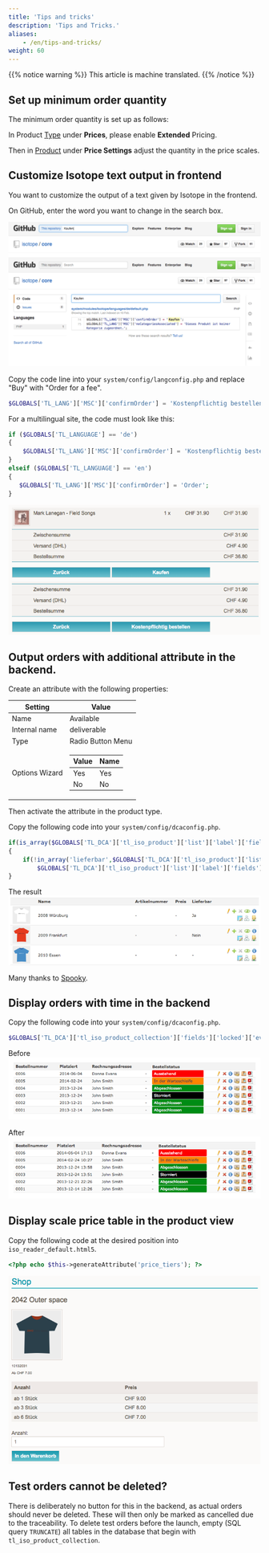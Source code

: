 ```yaml
---
title: 'Tips and tricks'
description: 'Tips and Tricks.'
aliases:
    - /en/tips-and-tricks/
weight: 60
---
```


{{% notice warning %}}
This article is machine translated.
{{% /notice %}}

## Set up minimum order quantity

The minimum order quantity is set up as follows:

In Product [Type](/de/backend-konfiguration-shop-Produkttypen/) under **Prices**, please enable **Extended** Pricing.

Then in [Product](/de/backend-produkte/) under **Price Settings** adjust the quantity in the price scales.

## Customize Isotope text output in frontend

You want to customize the output of a text given by Isotope in the frontend.

On GitHub, enter the word you want to change in the search box.

![Search on GitHub](isotope-textausgabe-aendern-01.png)

Copy the code line into your `system/config/langconfig.php` and replace "Buy" with "Order for a fee".

```php
$GLOBALS['TL_LANG']['MSC']['confirmOrder'] = 'Kostenpflichtig bestellen';
```

For a multilingual site, the code must look like this:

```php
if ($GLOBALS['TL_LANGUAGE'] == 'de')
{
    $GLOBALS['TL_LANG']['MSC']['confirmOrder'] = 'Kostenpflichtig bestellen';
}
elseif ($GLOBALS['TL_LANGUAGE'] == 'en')
{
   $GLOBALS['TL_LANG']['MSC']['confirmOrder'] = 'Order';
}
```

![Result in the frontend](isotope-textausgabe-aendern-02.png)

## Output orders with additional attribute in the backend.

Create an attribute with the following properties:

<table><thead><tr><th>Setting</th> <th>Value</th> </tr></thead><tbody><tr><td>Name</td> <td>Available</td> </tr><tr><td>Internal name</td> <td>deliverable</td> </tr><tr><td>Type</td> <td>Radio Button Menu</td> </tr><tr><td>Options Wizard</td> <td> <table><thead><tr><th>Value</th> <th>Name</th> </tr></thead><tbody><tr><td>Yes</td> <td>Yes</td> </tr><tr><td>No</td> <td>No</td> </tr></tbody></table>

</td></tr></tbody></table>

Then activate the attribute in the product type.

Copy the following code into your `system/config/dcaconfig.php`.

```php
if(is_array($GLOBALS['TL_DCA']['tl_iso_product']['list']['label']['fields']))
{
    if(!in_array('lieferbar',$GLOBALS['TL_DCA']['tl_iso_product']['list']['label']['fields']))
        $GLOBALS['TL_DCA']['tl_iso_product']['list']['label']['fields'][] = 'lieferbar'; 
} 
```

The result![Output orders with additional attributes in the backend](attribut_im_backend.png)

Many thanks to [Spooky](https://community.contao.org/de/member.php?9203-Spooky).

## Display orders with time in the backend

Copy the following code into your `system/config/dcaconfig.php`.

```php
$GLOBALS['TL_DCA']['tl_iso_product_collection']['fields']['locked']['eval']['rgxp'] = 'datim';
```

Before![Orders with date in backend](order_list_date.png)

After![Orders with date and time in the backend](order_list_datim.png)

## Display scale price table in the product view

Copy the following code at the desired position into `iso_reader_default.html5`.

```php
<?php echo $this->generateAttribute('price_tiers'); ?>
```

![Display scale price table in the product view](staffelpreis_tabelle.png)

## Test orders cannot be deleted?

There is deliberately no button for this in the backend, as actual orders should never be deleted. These will then only be marked as cancelled due to the traceability. To delete test orders before the launch, empty (SQL query `TRUNCATE`) all tables in the database that begin with `tl_iso_product_collection`.

